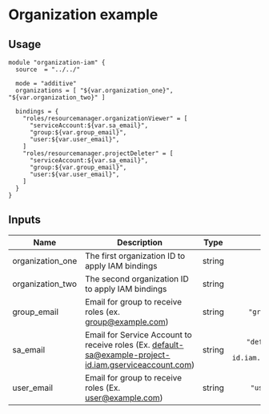 # Organization example

## Usage
```hcl
module "organization-iam" {
  source  = "../../"

  mode = "additive"
  organizations = [ "${var.organization_one}", "${var.organization_two}" ]

  bindings = {
    "roles/resourcemanager.organizationViewer" = [
      "serviceAccount:${var.sa_email}",
      "group:${var.group_email}",
      "user:${var.user_email}",
    ]
    "roles/resourcemanager.projectDeleter" = [
      "serviceAccount:${var.sa_email}",
      "group:${var.group_email}",
      "user:${var.user_email}",
    ]
  }
}
```

## Inputs

| Name | Description | Type | Default | Required |
|------|-------------|:----:|:-----:|:-----:|
| organization\_one | The first organization ID to apply IAM bindings | string | `"123456789"` | no |
| organization\_two | The second organization ID to apply IAM bindings | string | `"987654321"` | no |
| group\_email | Email for group to receive roles \(ex. group@example.com\) | string | `"group@example.com"` | no |
| sa\_email | Email for Service Account to receive roles \(Ex. default-sa@example-project-id.iam.gserviceaccount.com\) | string | `"default-sa@example-project-id.iam.gserviceaccount.com"` | no |
| user\_email | Email for group to receive roles \(Ex. user@example.com\) | string | `"user@example.com"` | no |

